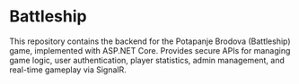 # Battleship
This repository contains the backend for the Potapanje Brodova (Battleship) game, implemented with ASP.NET Core. Provides secure APIs for managing game logic, user authentication, player statistics, admin management, and real-time gameplay via SignalR.
